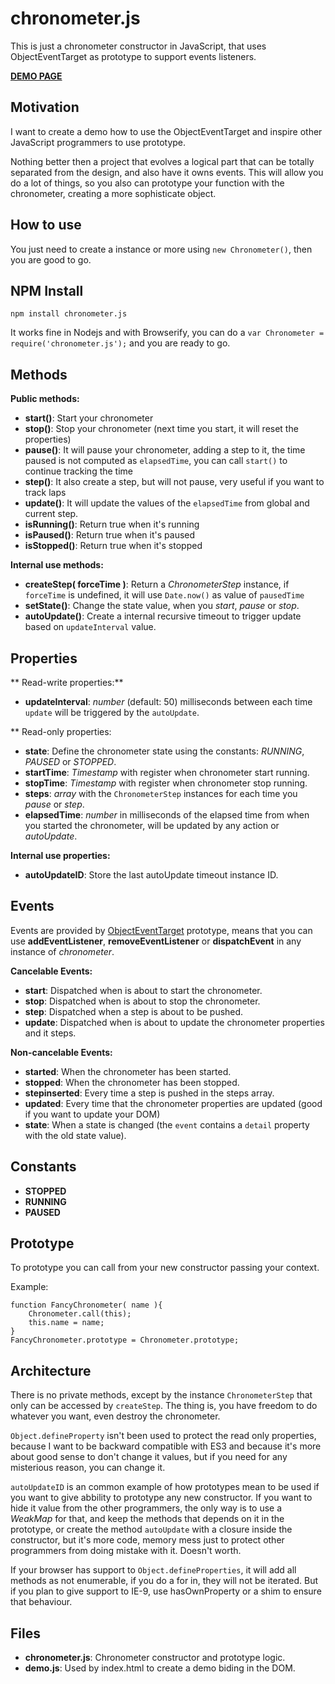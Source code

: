 chronometer.js
==============

This is just a chronometer constructor in JavaScript, that uses ObjectEventTarget as prototype to support events listeners.

[**DEMO PAGE**](http://gartz.github.io/chronometer.js/)

Motivation
----------

I want to create a demo how to use the ObjectEventTarget and inspire other JavaScript programmers to use prototype.

Nothing better then a project that evolves a logical part that can be totally separated from the design, and also have it owns events. This will allow you do a lot of things, so you also can prototype your function with the chronometer, creating a more sophisticate object.

How to use
----------

You just need to create a instance or more using `new Chronometer()`, then you are good to go.

NPM Install
-----------

```
npm install chronometer.js
```

It works fine in Nodejs and with Browserify, you can do a `var Chronometer = require('chronometer.js');` and you are ready to go.

Methods
-------

**Public methods:**

* **start()**: Start your chronometer
* **stop()**: Stop your chronometer (next time you start, it will reset the properties)
* **pause()**: It will pause your chronometer, adding a step to it, the time paused is not computed as `elapsedTime`, you can call `start()` to continue tracking the time
* **step()**: It also create a step, but will not pause, very useful if you want to track laps
* **update()**: It will update the values of the `elapsedTime` from global and current step.
* **isRunning()**: Return true when it's running
* **isPaused()**: Return true when it's paused
* **isStopped()**: Return true when it's stopped

**Internal use methods:**

* **createStep( forceTime )**: Return a *ChronometerStep* instance, if `forceTime` is undefined, it will use `Date.now()` as value of `pausedTime`
* **setState()**: Change the state value, when you *start*, *pause* or *stop*.
* **autoUpdate()**: Create a internal recursive timeout to trigger update based on `updateInterval` value.

Properties
----------

** Read-write properties:**

* **updateInterval**: *number* (default: 50) milliseconds between each time `update` will be triggered by the `autoUpdate`.

** Read-only properties:

* **state**: Define the chronometer state using the constants: *RUNNING*, *PAUSED* or *STOPPED*.
* **startTime**: *Timestamp* with register when chronometer start running.
* **stopTime**: *Timestamp* with register when chronometer stop running.
* **steps**: *array* with the `ChronometerStep` instances for each time you *pause* or *step*.
* **elapsedTime**: *number* in milliseconds of the elapsed time from when you started the chronometer, will be updated by any action or *autoUpdate*.

**Internal use properties:**

* **autoUpdateID**: Store the last autoUpdate timeout instance ID.

Events
------

Events are provided by [ObjectEventTarget](https://github.com/gartz/ObjectEventTarget) prototype, means that you can use **addEventListener**, **removeEventListener** or **dispatchEvent** in any instance of *chronometer*.

**Cancelable Events:**

* **start**: Dispatched when is about to start the chronometer.
* **stop**: Dispatched when is about to stop the chronometer.
* **step**: Dispatched when a step is about to be pushed.
* **update**: Dispatched when is about to update the chronometer properties and it steps.

**Non-cancelable Events:**

* **started**: When the chronometer has been started.
* **stopped**: When the chronometer has been stopped.
* **stepinserted**: Every time a step is pushed in the steps array.
* **updated**: Every time that the chronometer properties are updated (good if you want to update your DOM)
* **state**: When a state is changed (the `event` contains a `detail` property with the old state value).

Constants
---------

* **STOPPED**
* **RUNNING**
* **PAUSED**

Prototype
---------

To prototype you can call from your new constructor passing your context. 

Example:
```
function FancyChronometer( name ){
    Chronometer.call(this);
    this.name = name;
}
FancyChronometer.prototype = Chronometer.prototype;
```

Architecture
------------

There is no private methods, except by the instance `ChronometerStep` that only can be accessed by `createStep`. The thing is, you have freedom to do whatever you want, even destroy the chronometer.

`Object.defineProperty` isn't been used to protect the read only properties, because I want to be backward compatible with ES3 and because it's more about good sense to don't change it values, but if you need for any misterious reason, you can change it.

`autoUpdateID` is an common example of how prototypes mean to be used if you want to give abbility to prototype any new constructor. If you want to hide it value from the other programmers, the only way is to use a *WeakMap* for that, and keep the methods that depends on it in the prototype, or create the method `autoUpdate` with a closure inside the constructor, but it's more code, memory mess just to protect other programmers from doing mistake with it. Doesn't worth.

If your browser has support to `Object.defineProperties`, it will add all methods as not enumerable, if you do a for in, they will not be iterated. But if you plan to give support to IE-9, use hasOwnProperty or a shim to ensure that behaviour.

Files
-----

* **chronometer.js**: Chronometer constructor and prototype logic.
* **demo.js**: Used by index.html to create a demo biding in the DOM.
